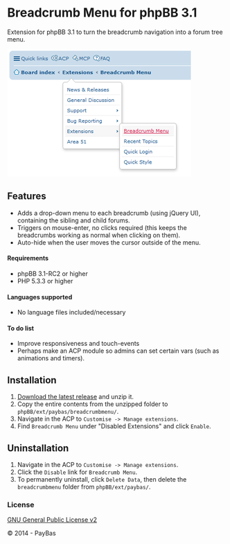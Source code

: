 Breadcrumb Menu for phpBB 3.1
==========

Extension for phpBB 3.1 to turn the breadcrumb navigation into a forum tree menu.

![Screenshot](screenshot.png)

## Features
- Adds a drop-down menu to each breadcrumb (using jQuery UI), containing the sibling and child forums.
- Triggers on mouse-enter, no clicks required (this keeps the breadcrumbs working as normal when clicking on them).
- Auto-hide when the user moves the cursor outside of the menu. 

#### Requirements
- phpBB 3.1-RC2 or higher
- PHP 5.3.3 or higher

#### Languages supported
- No language files included/necessary

#### To do list
- Improve responsiveness and touch-events
- Perhaps make an ACP module so admins can set certain vars (such as animations and timers).

## Installation
1. [Download the latest release](https://github.com/PayBas/BreadcrumbMenu/releases) and unzip it.
2. Copy the entire contents from the unzipped folder to `phpBB/ext/paybas/breadcrumbmenu/`.
3. Navigate in the ACP to `Customise -> Manage extensions`.
4. Find `Breadcrumb Menu` under "Disabled Extensions" and click `Enable`.

## Uninstallation
1. Navigate in the ACP to `Customise -> Manage extensions`.
2. Click the `Disable` link for `Breadcrumb Menu`.
3. To permanently uninstall, click `Delete Data`, then delete the `breadcrumbmenu` folder from `phpBB/ext/paybas/`.

### License
[GNU General Public License v2](http://opensource.org/licenses/GPL-2.0)

© 2014 - PayBas